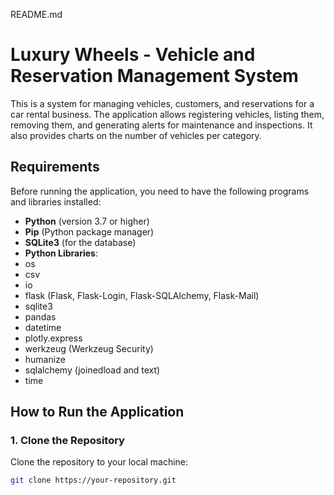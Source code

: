 README.md
# Luxury Wheels - Vehicle and Reservation Management System

This is a system for managing vehicles, customers, and reservations for a car rental business. The application allows registering vehicles, listing them, removing them, and generating alerts for maintenance and inspections. It also provides charts on the number of vehicles per category.

## Requirements

Before running the application, you need to have the following programs and libraries installed:

- **Python** (version 3.7 or higher)
- **Pip** (Python package manager)
- **SQLite3** (for the database)
- **Python Libraries**:
- os
- csv   
- io
- flask (Flask, Flask-Login, Flask-SQLAlchemy, Flask-Mail)
- sqlite3
- pandas
- datetime
- plotly.express
- werkzeug (Werkzeug Security)
- humanize
- sqlalchemy (joinedload and text)
- time

## How to Run the Application

### 1. Clone the Repository

Clone the repository to your local machine:

```bash
git clone https://your-repository.git
